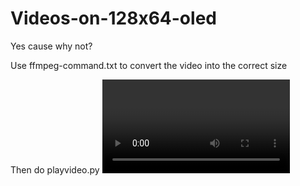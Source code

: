 # Videos-on-128x64-oled
Yes cause why not?


Use ffmpeg-command.txt to convert the video into the correct size

Then do playvideo.py <video name> to display the image on the OLED screen
